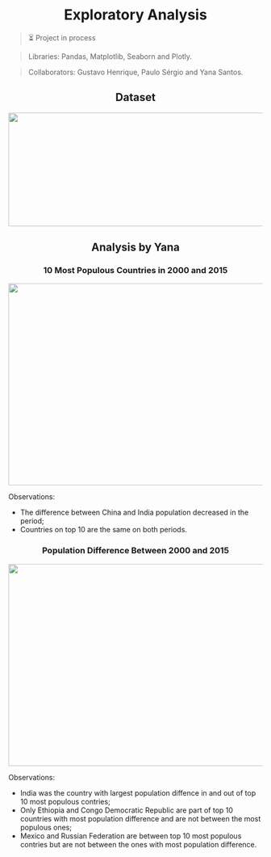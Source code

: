 <h1 align="center">Exploratory Analysis</h1>

> ⏳ Project in process

> Libraries: Pandas, Matplotlib, Seaborn and Plotly.

> Collaborators: Gustavo Henrique, Paulo Sérgio and Yana Santos.

<h2 align="center">Dataset</h2>

<p align="center">
  <img width="1000" height="225" src="https://user-images.githubusercontent.com/59098432/206520587-4862721d-e557-49ff-b5d7-ed52546f446f.png">
</p>

<h2 align="center">Analysis by Yana</h2>

<h3 align="center">10 Most Populous Countries in 2000 and 2015</h3>

<p align="center">
  <img width="1000" height="400" src="https://user-images.githubusercontent.com/59098432/205807181-9e03ac91-fd98-4dfb-bb60-ddd8c2e03dd4.png">
</p>

Observations: 

- The difference between China and India population decreased in the period;
- Countries on top 10 are the same on both periods.

<h3 align="center">Population Difference Between 2000 and 2015</h3>

<p align="center">
  <img width="1000" height="400" src="https://user-images.githubusercontent.com/59098432/205985890-910927a2-127c-4d19-a5ce-ab29be838ff1.png">
</p>

Observations: 

- India was the country with largest population diffence in and out of top 10 most populous contries;
- Only Ethiopia and Congo Democratic Republic are part of top 10 countries with most population difference and are not between the most populous ones;
- Mexico and Russian Federation are between top 10 most populous contries but are not between the ones with most population difference. 
